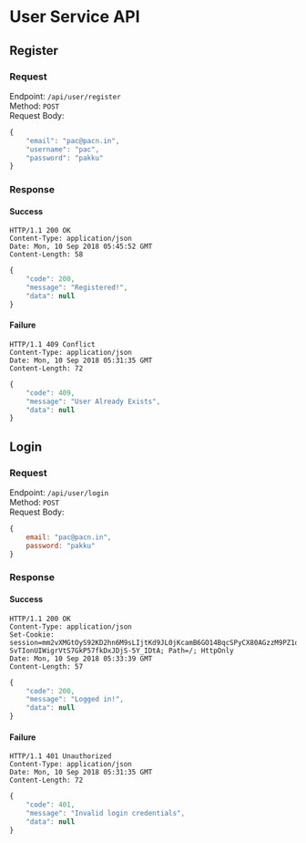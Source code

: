 # User Service API

## Register

### Request
Endpoint: `/api/user/register`<br>
Method: `POST`<br>
Request Body: 
```javascript
{
    "email": "pac@pacn.in",
    "username": "pac",
    "password": "pakku"
}
```
### Response

#### Success
```
HTTP/1.1 200 OK
Content-Type: application/json
Date: Mon, 10 Sep 2018 05:45:52 GMT
Content-Length: 58
```
```javascript
{
	"code": 200,
	"message": "Registered!",
	"data": null
}
```

#### Failure
```
HTTP/1.1 409 Conflict
Content-Type: application/json
Date: Mon, 10 Sep 2018 05:31:35 GMT
Content-Length: 72
```
```javaScript
{
	"code": 409,
	"message": "User Already Exists",
	"data": null
}
```

## Login

### Request
Endpoint: `/api/user/login`<br>
Method: `POST`<br>
Request Body: 
```javascript
{
    email: "pac@pacn.in",
    password: "pakku"
}
```

### Response

#### Success
```
HTTP/1.1 200 OK
Content-Type: application/json
Set-Cookie: session=mm2vXMGtOyS92KD2hn6M9sLIjtKd9JL0jKcamB6GO14BqcSPyCX80AGzzM9PZ1q7xYlYJTFBhcLFdd7f1jfJQ1nmSz5mOdOVweFnoIS1luyT9lnV-SvTIonUIWigrVtS7GkP57fkDxJDjS-5Y_IDtA; Path=/; HttpOnly
Date: Mon, 10 Sep 2018 05:33:39 GMT
Content-Length: 57
```
```javaScript
{
	"code": 200,
	"message": "Logged in!",
	"data": null
}
```

#### Failure
```
HTTP/1.1 401 Unauthorized
Content-Type: application/json
Date: Mon, 10 Sep 2018 05:31:35 GMT
Content-Length: 72
```
```javaScript
{
	"code": 401,
	"message": "Invalid login credentials",
	"data": null
}
```
